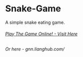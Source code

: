# Snake-Game
A simple snake eating game.

###### [Play The Game Online! - Visit Here](gnn.lianghub.com/snake/)
###### Or here - gnn.lianghub.com/
